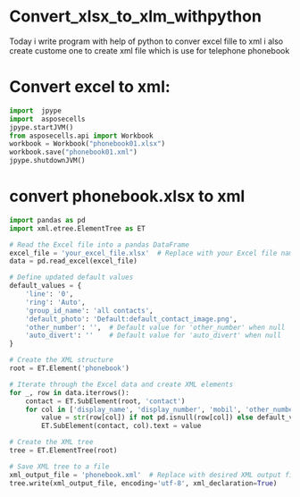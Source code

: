# Convert_xlsx_to_xlm_withpython
Today i write program with help of python to conver excel fille to xml i also create custome one to create xml file which is use for telephone phonebook
# Convert excel to xml:
```python
import  jpype     
import  asposecells     
jpype.startJVM() 
from asposecells.api import Workbook
workbook = Workbook("phonebook01.xlsx")
workbook.save("phonebook01.xml")
jpype.shutdownJVM()
```
# convert phonebook.xlsx to xml
```python
import pandas as pd
import xml.etree.ElementTree as ET

# Read the Excel file into a pandas DataFrame
excel_file = 'your_excel_file.xlsx'  # Replace with your Excel file name
data = pd.read_excel(excel_file)

# Define updated default values
default_values = {
    'line': '0',
    'ring': 'Auto',
    'group_id_name': 'all contacts',
    'default_photo': 'Default:default_contact_image.png',
    'other_number': '',  # Default value for 'other_number' when null
    'auto_divert': ''    # Default value for 'auto_divert' when null
}

# Create the XML structure
root = ET.Element('phonebook')

# Iterate through the Excel data and create XML elements
for _, row in data.iterrows():
    contact = ET.SubElement(root, 'contact')
    for col in ['display_name', 'display_number', 'mobil', 'other_number', 'auto_divert']:
        value = str(row[col]) if not pd.isnull(row[col]) else default_values.get(col, '')
        ET.SubElement(contact, col).text = value

# Create the XML tree
tree = ET.ElementTree(root)

# Save XML tree to a file
xml_output_file = 'phonebook.xml'  # Replace with desired XML output file name
tree.write(xml_output_file, encoding='utf-8', xml_declaration=True)
```


